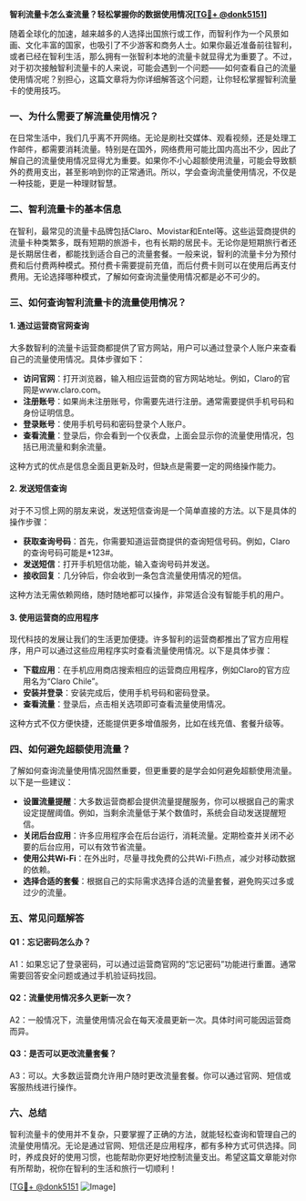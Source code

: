 **智利流量卡怎么查流量？轻松掌握你的数据使用情况[[TG💪+ @donk5151](https://t.me/s/donk5151)]**

随着全球化的加速，越来越多的人选择出国旅行或工作，而智利作为一个风景如画、文化丰富的国家，也吸引了不少游客和商务人士。如果你最近准备前往智利，或者已经在智利生活，那么拥有一张智利本地的流量卡就显得尤为重要了。不过，对于初次接触智利流量卡的人来说，可能会遇到一个问题——如何查看自己的流量使用情况呢？别担心，这篇文章将为你详细解答这个问题，让你轻松掌握智利流量卡的使用技巧。

### 一、为什么需要了解流量使用情况？

在日常生活中，我们几乎离不开网络。无论是刷社交媒体、观看视频，还是处理工作邮件，都需要消耗流量。特别是在国外，网络费用可能比国内高出不少，因此了解自己的流量使用情况显得尤为重要。如果你不小心超额使用流量，可能会导致额外的费用支出，甚至影响到你的正常通讯。所以，学会查询流量使用情况，不仅是一种技能，更是一种理财智慧。

### 二、智利流量卡的基本信息

在智利，最常见的流量卡品牌包括Claro、Movistar和Entel等。这些运营商提供的流量卡种类繁多，既有短期的旅游卡，也有长期的居民卡。无论你是短期旅行者还是长期居住者，都能找到适合自己的流量套餐。一般来说，智利的流量卡分为预付费和后付费两种模式。预付费卡需要提前充值，而后付费卡则可以在使用后再支付费用。无论选择哪种模式，了解如何查询流量使用情况都是必不可少的。

### 三、如何查询智利流量卡的流量使用情况？

#### 1. 通过运营商官网查询

大多数智利的流量卡运营商都提供了官方网站，用户可以通过登录个人账户来查看自己的流量使用情况。具体步骤如下：

- **访问官网**：打开浏览器，输入相应运营商的官方网站地址。例如，Claro的官网是www.claro.com。
- **注册账号**：如果尚未注册账号，你需要先进行注册。通常需要提供手机号码和身份证明信息。
- **登录账号**：使用手机号码和密码登录个人账户。
- **查看流量**：登录后，你会看到一个仪表盘，上面会显示你的流量使用情况，包括已用流量和剩余流量。

这种方式的优点是信息全面且更新及时，但缺点是需要一定的网络操作能力。

#### 2. 发送短信查询

对于不习惯上网的朋友来说，发送短信查询是一个简单直接的方法。以下是具体的操作步骤：

- **获取查询号码**：首先，你需要知道运营商提供的查询短信号码。例如，Claro的查询号码可能是*123#。
- **发送短信**：打开手机短信功能，输入查询号码并发送。
- **接收回复**：几分钟后，你会收到一条包含流量使用情况的短信。

这种方法无需依赖网络，随时随地都可以操作，非常适合没有智能手机的用户。

#### 3. 使用运营商的应用程序

现代科技的发展让我们的生活更加便捷。许多智利的运营商都推出了官方应用程序，用户可以通过这些应用程序实时查看流量使用情况。以下是具体步骤：

- **下载应用**：在手机应用商店搜索相应的运营商应用程序，例如Claro的官方应用名为“Claro Chile”。
- **安装并登录**：安装完成后，使用手机号码和密码登录。
- **查看流量**：登录后，点击相关选项即可查看流量使用情况。

这种方式不仅方便快捷，还能提供更多增值服务，比如在线充值、套餐升级等。

### 四、如何避免超额使用流量？

了解如何查询流量使用情况固然重要，但更重要的是学会如何避免超额使用流量。以下是一些建议：

- **设置流量提醒**：大多数运营商都会提供流量提醒服务，你可以根据自己的需求设定提醒阈值。例如，当剩余流量低于某个数值时，系统会自动发送提醒短信。
- **关闭后台应用**：许多应用程序会在后台运行，消耗流量。定期检查并关闭不必要的后台应用，可以有效节省流量。
- **使用公共Wi-Fi**：在外出时，尽量寻找免费的公共Wi-Fi热点，减少对移动数据的依赖。
- **选择合适的套餐**：根据自己的实际需求选择合适的流量套餐，避免购买过多或过少的流量。

### 五、常见问题解答

#### Q1：忘记密码怎么办？
A1：如果忘记了登录密码，可以通过运营商官网的“忘记密码”功能进行重置。通常需要回答安全问题或通过手机验证码找回。

#### Q2：流量使用情况多久更新一次？
A2：一般情况下，流量使用情况会在每天凌晨更新一次。具体时间可能因运营商而异。

#### Q3：是否可以更改流量套餐？
A3：可以。大多数运营商允许用户随时更改流量套餐。你可以通过官网、短信或客服热线进行操作。

### 六、总结

智利流量卡的使用并不复杂，只要掌握了正确的方法，就能轻松查询和管理自己的流量使用情况。无论是通过官网、短信还是应用程序，都有多种方式可供选择。同时，养成良好的使用习惯，也能帮助你更好地控制流量支出。希望这篇文章能对你有所帮助，祝你在智利的生活和旅行一切顺利！

[[TG💪+ @donk5151](https://t.me/s/donk5151) ![Image](https://i.postimg.cc/rwNCRYN7/Snipaste-2025-04-30-17-27-05.png)]